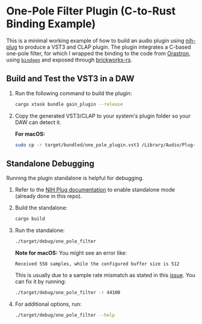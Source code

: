 # One-Pole Filter Plugin (C-to-Rust Binding Example)
This is a minimal working example of how to build an audio plugin using [nih-plug](https://github.com/robbert-vdh/nih-plug) to produce a VST3 and CLAP plugin. The plugin integrates a C-based one-pole filter, for which I wrapped the binding to the code from [Orastron](https://www.orastron.com/algorithms/bw_one_pole), using [`bindgen`](https://github.com/rust-lang/rust-bindgen) and exposed through [brickworks-rs](https://github.com/FedericoMenegoz/brickworks-rs).


## Build and Test the VST3 in a DAW

1. Run the following command to build the plugin:
   ```bash
   cargo xtask bundle gain_plugin --release
   ```

2. Copy the generated VST3/CLAP to your system's plugin folder so your DAW can detect it.

   **For macOS:**
   ```bash
   sudo cp -r target/bundled/one_pole_plugin.vst3 /Library/Audio/Plug-Ins/VST3/
   ```

## Standalone Debugging

Running the plugin standalone is helpful for debugging.

1. Refer to the [NIH Plug documentation](https://nih-plug.robbertvanderhelm.nl/nih_plug/wrapper/standalone/fn.nih_export_standalone.html) to enable standalone mode (already done in this repo).

2. Build the standalone:
   ```bash
   cargo build
   ```

3. Run the standalone:
   ```bash
   ./target/debug/one_pole_filter
   ```

   **Note for macOS:** You might see an error like:
   ```
   Received 558 samples, while the configured buffer size is 512
   ```
   This is usually due to a sample rate mismatch as stated in this [issue](https://github.com/robbert-vdh/nih-plug/issues/147). You can fix it by running:
   ```bash
   ./target/debug/one_pole_filter -r 44100
   ```

4. For additional options, run:
   ```bash
   ./target/debug/one_pole_filter --help
   ```